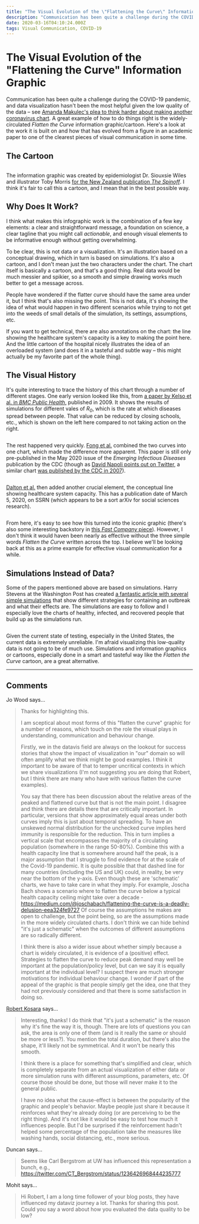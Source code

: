```yaml
---
title: "The Visual Evolution of the \"Flattening the Curve\" Information Graphic"
description: "Communication has been quite a challenge during the COVID-19 pandemic, and data visualization hasn't been the most helpful given the low quality of the data – see Amanda Makulec's plea to think harder about making another coronavirus chart. A great example of how to do things right is the widely-circulated Flatten the Curve information graphic/cartoon. Here's a look at the work it is built on and how that has evolved from a figure in an academic paper to one of the clearest pieces of visual communication in some time."
date: 2020-03-16T04:10:24.000Z
tags: Visual Communication, COVID-19
---
```


# The Visual Evolution of the "Flattening the Curve" Information Graphic

Communication has been quite a challenge during the COVID-19 pandemic, and data visualization hasn't been the most helpful given the low quality of the data – see <a href="https://medium.com/nightingale/ten-considerations-before-you-create-another-chart-about-covid-19-27d3bd691be8">Amanda Makulec's plea to think harder about making another coronavirus chart</a>. A great example of how to do things right is the widely-circulated <em>Flatten the Curve</em> information graphic/cartoon. Here's a look at the work it is built on and how that has evolved from a figure in an academic paper to one of the clearest pieces of visual communication in some time.

## The Cartoon

<figure class="wp-block-image size-large"><img src="https://eagereyes.org/wp-content/uploads/2020/03/Covid-19-curves-graphic-social-v3.gif" alt="" class="wp-image-13637"/></figure>

The information graphic was created by epidemiologist Dr. Siouxsie Wiles and illustrator Toby Morris <a href="https://thespinoff.co.nz/society/09-03-2020/the-three-phases-of-covid-19-and-how-we-can-make-it-manageable/">for the New Zealand publication <em>The Spinoff</em></a>. I think it's fair to call this a cartoon, and I mean that in the best possible way.

## Why Does It Work?

I think what makes this infographic work is the combination of a few key elements: a clear and straightforward message, a foundation on science, a clear tagline that you might call <em>actionable</em>, and enough visual elements to be informative enough without getting overwhelming.

To be clear, this is not data or a visualization. It's an illustration based on a conceptual drawing, which in turn is based on simulations. It's also a cartoon, and I don't mean just the two characters under the chart. The chart itself is basically a cartoon, and that's a good thing. Real data would be much messier and spikier, so a smooth and simple drawing works much better to get a message across.

People have wondered if the flatter curve should have the same area under it, but I think that's also missing the point. This is not data, it's showing the idea of what would happen in two different scenarios while trying to not get into the weeds of small details of the simulation, its settings, assumptions, etc.

If you want to get technical, there are also annotations on the chart: the line showing the healthcare system's capacity is a key to making the point here. And the little cartoon of the hospital nicely illustrates the idea of an overloaded system (and does it in a tasteful and subtle way –&nbsp;this might actually be my favorite part of the whole thing).

## The Visual History

It's quite interesting to trace the history of this chart through a number of different stages. One early version looked like this, from <a href="https://bmcpublichealth.biomedcentral.com/articles/10.1186/1471-2458-9-117">a paper by Kelso et al. in <em>BMC Public Health</em>,</a> published in 2009. It shows the results of simulations for different vales of <em>R<sub>0</sub></em>, which is the rate at which diseases spread between people. That value can be reduced by closing schools, etc., which is shown on the left here compared to not taking action on the right.

<figure class="wp-block-image size-large"><img src="https://eagereyes.org/wp-content/uploads/2020/03/image-1.png" alt="" class="wp-image-13632"/></figure>

The rest happened very quickly. <a href="https://wwwnc.cdc.gov/eid/article/26/5/19-0995_article">Fong et al.</a> combined the two curves into one chart, which made the difference more apparent. This paper is still only pre-published in the May 2020 issue of the <em>Emerging Infectious Diseases</em> publication by the CDC (though as <a href="https://twitter.com/Biff_Bruise/status/1239407516393463809?s=20">David Napoli points out on Twitter</a>, a similar chart <a href="https://www.cdc.gov/mmwr/volumes/66/rr/rr6601a1.htm#F1_down">was published by the CDC in 2007</a>).

<figure class="wp-block-image size-large"><img src="https://eagereyes.org/wp-content/uploads/2020/03/19-0995-F1.jpg" alt="" class="wp-image-13630"/></figure>

<a href="https://papers.ssrn.com/sol3/papers.cfm?abstract_id=3549276">Dalton et al.</a> then added another crucial element, the conceptual line showing healthcare system capacity. This has a publication date of March 5, 2020, on SSRN (which appears to be a sort arXiv for social sciences research).

<figure class="wp-block-image size-large"><img src="https://eagereyes.org/wp-content/uploads/2020/03/image.png" alt="" class="wp-image-13631"/></figure>

From here, it's easy to see how this turned into the iconic graphic (there's also some interesting backstory in <a href="https://www.fastcompany.com/90476143/the-story-behind-flatten-the-curve-the-defining-chart-of-the-coronavirus">this <em>Fast Company</em> piece</a>). However, I don't think it would haven been nearly as effective without the three simple words <em>Flatten the Curve</em> written across the top. I believe we'll be looking back at this as a prime example for effective visual communication for a while.

## Simulations Instead of Data?

Some of the papers mentioned above are based on simulations. Harry Stevens at the Washington Post has created <a href="https://www.washingtonpost.com/graphics/2020/world/corona-simulator/">a fantastic article with several simple simulations</a> that show different strategies for containing an outbreak and what their effects are. The simulations are easy to follow and I especially love the charts of healthy, infected, and recovered people that build up as the simulations run. 

<figure class="wp-block-image size-large"><img src="https://eagereyes.org/wp-content/uploads/2020/03/image-2.png" alt="" class="wp-image-13633"/></figure>

Given the current state of testing, especially in the United States, the current data is extremely unreliable. I'm afraid visualizing this low-quality data is not going to be of much use. Simulations and information graphics or cartoons, especially done in a smart and tasteful way like the <em>Flatten the Curve</em> cartoon, are a great alternative.


---
## Comments

Jo Wood says…
>	Thanks for highlighting this.
>	
>	I am sceptical about most forms of this "flatten the curve" graphic for a number of reasons, which touch on the role the visual plays in understanding, communication and behaviour change.
>	
>	Firstly, we in the datavis field are always on the lookout for success stories that show the impact of visualization in "our" domain so will often amplify what we think might be good examples. I think it important to be aware of that to temper uncritical contexts in which we share visualizations (I'm not suggesting you are doing that Robert, but I think there are many who have with various flatten the curve examples).
>	
>	You say that there has been discussion about the relative areas of the peaked and flattened curve but that is not the main point. I disagree and think there are details there that are critically important. In particular, versions that show approximately equal areas under both curves imply this is just about temporal spreading. To have an unskewed normal distribution for the unchecked curve implies herd immunity is responsible for the reduction. This in turn implies a vertical scale that encompasses the majority of a circulating population (somewhere in the range 50-80%). Combine this with a health capacity line that is somewhere around half the peak, is a major assumption that I struggle to find evidence for at the scale of the Covid-19 pandemic. It is quite possible that that dashed line for many countries (including the US and UK) could, in reality, be very near the bottom of the y-axis. Even though these are 'schematic' charts, we have to take care in what they imply. For example, Joscha Bach shows a scenario where to flatten the curve below a typical health capacity ceiling might take over a decade - https://medium.com/@joschabach/flattening-the-curve-is-a-deadly-delusion-eea324fe9727 Of course the assumptions he makes are open to challenge, but the point being, so are the assumptions made in the more widely circulated charts. I don't think we can hide behind "it's just a schematic" when the outcomes of different assumptions are so radically different.
>	
>	I think there is also a wider issue about whether simply because a chart is widely circulated, it is evidence of a (positive) effect. Strategies to flatten the curve to reduce peak demand may well be important at the population/policy level, but can we say it is equally important at the individual level? I suspect there are much stronger motivations for individual behaviour change. I wonder if part of the appeal of the graphic is that people simply get the idea, one that they had not previously considered and that there is some satisfaction in doing so.

<a href="http://eagereyes.org/about" rel="nofollow noopener" target="_blank">Robert Kosara</a> says…
>	Interesting, thanks! I do think that "it's just a schematic" is the reason why it's fine the way it is, though. There are lots of questions you can ask, the area is only one of them (and is it really the same or should be more or less?). You mention the total duration, but there's also the shape, it'll likely not be symmetrical. And it won't be nearly this smooth.
>	
>	I think there is a place for something that's simplified and clear, which is completely separate from an actual visualization of either data or more simulation runs with different assumptions, parameters, etc. Of course those should be done, but those will never make it to the general public.
>	
>	I have no idea what the cause-effect is between the popularity of the graphic and people's behavior. Maybe people just share it because it reinforces what they're already doing (or are perceiving to be the right thing). And it's not like it would be easy to test how much it influences people. But I'd be surprised if the reinforcement hadn't helped some percentage of the population take the measures like washing hands, social distancing, etc., more serious.

Duncan says…
>	Seems like Carl Bergstrom at UW has influenced this representation a bunch, e.g.,
>	https://twitter.com/CT_Bergstrom/status/1236426968444235777

Mohit says…
>	Hi Robert, I am a long time follower of your blog posts, they have influenced my dataviz journey a lot. Thanks for sharing this post. Could you say a word about how you evaluated the data quality to be low?


